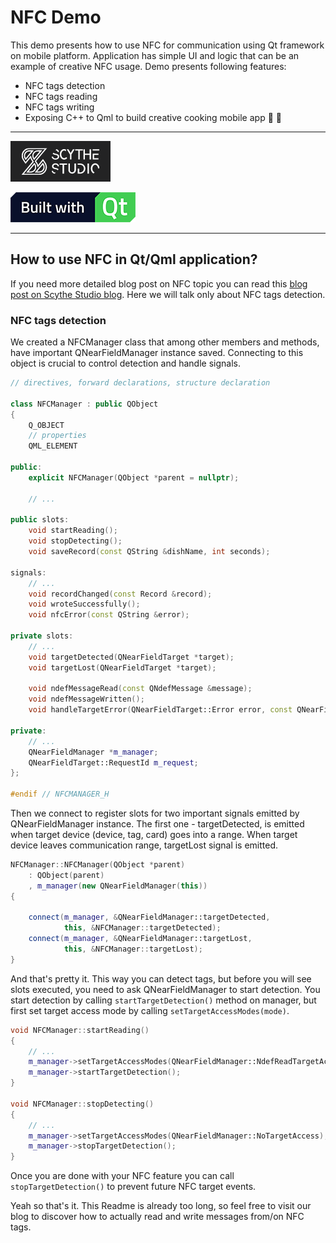 # NFC Demo
This demo presents how to use NFC for communication using Qt framework on mobile platform. Application has simple UI and logic that can be an example of creative NFC usage. Demo presents following features:

- NFC tags detection
- NFC tags reading
- NFC tags writing
- Exposing C++ to Qml to build creative cooking mobile app 🍗 🍳

---

[![Scythe Studio](./pictures/scythestudio-logo.png)](https://scythe-studio.com)

[![Built with Qt](./pictures/built-with-qt.png)](https://qt.io)

---

## How to use NFC in Qt/Qml application?
If you need more detailed blog post on NFC topic you can read this 
[blog post on Scythe Studio blog](https://scythe-studio.com/blog/nfc-in-qt-qml-application). Here we will talk only about NFC tags detection.

### NFC tags detection
We created a NFCManager class that among other members and methods, have important QNearFieldManager instance saved. Connecting to this object is crucial to control detection and handle signals.

```cpp
// directives, forward declarations, structure declaration

class NFCManager : public QObject
{
    Q_OBJECT
    // properties
    QML_ELEMENT

public:
    explicit NFCManager(QObject *parent = nullptr);

    // ...

public slots:
    void startReading();
    void stopDetecting();
    void saveRecord(const QString &dishName, int seconds);

signals:
    // ...
    void recordChanged(const Record &record);
    void wroteSuccessfully();
    void nfcError(const QString &error);

private slots:
    // ...
    void targetDetected(QNearFieldTarget *target);
    void targetLost(QNearFieldTarget *target);

    void ndefMessageRead(const QNdefMessage &message);
    void ndefMessageWritten();
    void handleTargetError(QNearFieldTarget::Error error, const QNearFieldTarget::RequestId &id);

private:
    // ...
    QNearFieldManager *m_manager;
    QNearFieldTarget::RequestId m_request;
};

#endif // NFCMANAGER_H

```

Then we connect to register slots for two important signals emitted by QNearFieldManager instance. The first one - targetDetected, is emitted when target device (device, tag, card) goes into a range. When target device leaves communication range, targetLost signal is emitted.

```cpp
NFCManager::NFCManager(QObject *parent)
    : QObject(parent)
    , m_manager(new QNearFieldManager(this))
{

    connect(m_manager, &QNearFieldManager::targetDetected,
            this, &NFCManager::targetDetected);
    connect(m_manager, &QNearFieldManager::targetLost,
            this, &NFCManager::targetLost);
}
```

And that's pretty it. This way you can detect tags, but before you will see slots executed, you need to ask QNearFieldManager to start detection. You start detection by calling `startTargetDetection()` method on manager, but first set target access mode by calling `setTargetAccessModes(mode)`.

```cpp
void NFCManager::startReading()
{
    // ...
    m_manager->setTargetAccessModes(QNearFieldManager::NdefReadTargetAccess);
    m_manager->startTargetDetection();
}

void NFCManager::stopDetecting()
{
    // ...
    m_manager->setTargetAccessModes(QNearFieldManager::NoTargetAccess);
    m_manager->stopTargetDetection();
}
```

Once you are done with your NFC feature you can call `stopTargetDetection()` to prevent future NFC target events. 

Yeah so that's it. This Readme is already too long, so feel free to visit our blog to discover how to actually read and write messages from/on NFC tags.